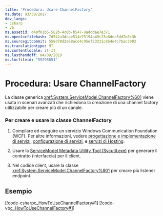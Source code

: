 ```yaml
---
title: 'Procedura: Usare ChannelFactory'
ms.date: 03/30/2017
dev_langs:
- csharp
- vb
ms.assetid: d48f01b5-582b-4c8b-b547-8adddae7e371
ms.openlocfilehash: 7d542a3dcae514e75194b49c23a8dec5dd7e8c3b
ms.sourcegitcommit: 558d78d2a68acd4c95ef23231c8b4e4c7bac3902
ms.translationtype: MT
ms.contentlocale: it-IT
ms.lasthandoff: 04/09/2019
ms.locfileid: "59298851"
---
```

# <a name="how-to-use-the-channelfactory"></a>Procedura: Usare ChannelFactory
La classe generica <xref:System.ServiceModel.ChannelFactory%601> viene usata in scenari avanzati che richiedono la creazione di una channel factory utilizzabile per creare più di un canale.  
  
### <a name="to-create-and-use-the-channelfactory-class"></a>Per creare e usare la classe ChannelFactory  
  
1. Compilare ed eseguire un servizio Windows Communication Foundation (WCF). Per altre informazioni, vedere [progettazione e implementazione di servizi](../../../../docs/framework/wcf/designing-and-implementing-services.md), [configurazione di servizi](../../../../docs/framework/wcf/configuring-services.md), e [servizi di Hosting](../../../../docs/framework/wcf/hosting-services.md).  
  
2. Usare la [ServiceModel Metadata Utility Tool (Svcutil.exe)](../../../../docs/framework/wcf/servicemodel-metadata-utility-tool-svcutil-exe.md) per generare il contratto (interfaccia) per il client.  
  
3. Nel codice client, usare la classe <xref:System.ServiceModel.ChannelFactory%601> per creare più listener endpoint.  
  
## <a name="example"></a>Esempio  
 [!code-csharp[c_HowToUseChannelFactory#1](../../../../samples/snippets/csharp/VS_Snippets_CFX/c_howtousechannelfactory/cs/source.cs#1)]
 [!code-vb[c_HowToUseChannelFactory#1](../../../../samples/snippets/visualbasic/VS_Snippets_CFX/c_howtousechannelfactory/vb/source.vb#1)]
